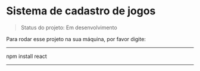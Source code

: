 <h1> Sistema de cadastro de jogos</h1>

> Status do projeto: Em desenvolvimento

Para rodar esse projeto na sua máquina, por favor digite:

***
npm install react
***
